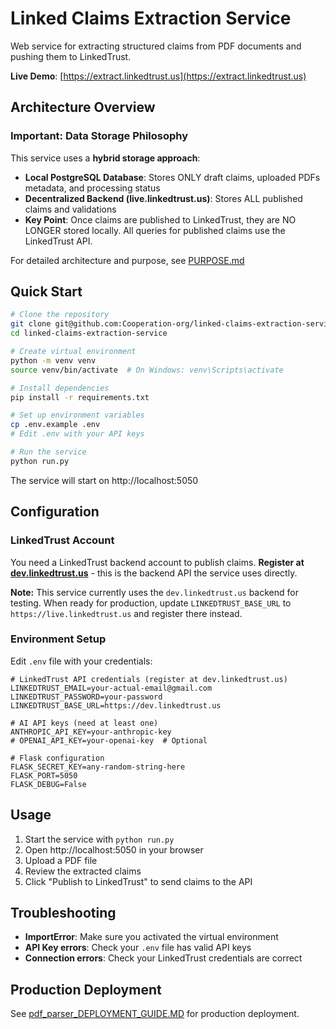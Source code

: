 # Linked Claims Extraction Service

Web service for extracting structured claims from PDF documents and pushing them to LinkedTrust.

**Live Demo**: [https://extract.linkedtrust.us](https://extract.linkedtrust.us)

## Architecture Overview

### Important: Data Storage Philosophy

This service uses a **hybrid storage approach**:

- **Local PostgreSQL Database**: Stores ONLY draft claims, uploaded PDFs metadata, and processing status
- **Decentralized Backend (live.linkedtrust.us)**: Stores ALL published claims and validations
- **Key Point**: Once claims are published to LinkedTrust, they are NO LONGER stored locally. All queries for published claims use the LinkedTrust API.

For detailed architecture and purpose, see [PURPOSE.md](PURPOSE.md)

## Quick Start

```bash
# Clone the repository
git clone git@github.com:Cooperation-org/linked-claims-extraction-service.git
cd linked-claims-extraction-service

# Create virtual environment
python -m venv venv
source venv/bin/activate  # On Windows: venv\Scripts\activate

# Install dependencies
pip install -r requirements.txt

# Set up environment variables
cp .env.example .env
# Edit .env with your API keys

# Run the service
python run.py
```

The service will start on http://localhost:5050

## Configuration

### LinkedTrust Account
You need a LinkedTrust backend account to publish claims. **Register at [dev.linkedtrust.us](https://dev.linkedtrust.us)** - this is the backend API the service uses directly.

**Note:** This service currently uses the `dev.linkedtrust.us` backend for testing. When ready for production, update `LINKEDTRUST_BASE_URL` to `https://live.linkedtrust.us` and register there instead.

### Environment Setup
Edit `.env` file with your credentials:

```env
# LinkedTrust API credentials (register at dev.linkedtrust.us)
LINKEDTRUST_EMAIL=your-actual-email@gmail.com
LINKEDTRUST_PASSWORD=your-password
LINKEDTRUST_BASE_URL=https://dev.linkedtrust.us

# AI API keys (need at least one)
ANTHROPIC_API_KEY=your-anthropic-key
# OPENAI_API_KEY=your-openai-key  # Optional

# Flask configuration
FLASK_SECRET_KEY=any-random-string-here
FLASK_PORT=5050
FLASK_DEBUG=False
```

## Usage

1. Start the service with `python run.py`
2. Open http://localhost:5050 in your browser
3. Upload a PDF file
4. Review the extracted claims
5. Click "Publish to LinkedTrust" to send claims to the API

## Troubleshooting

- **ImportError**: Make sure you activated the virtual environment
- **API Key errors**: Check your `.env` file has valid API keys
- **Connection errors**: Check your LinkedTrust credentials are correct

## Production Deployment

See [pdf_parser_DEPLOYMENT_GUIDE.MD](pdf_parser_DEPLOYMENT_GUIDE.MD) for production deployment.

